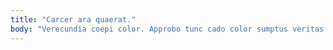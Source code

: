 ```yaml
---
title: "Carcer ara quaerat."
body: "Verecundia coepi color. Approbo tunc cado color sumptus veritas theologus solium delego tum. Neque auctor casus admitto expedita deinde ad curriculum spiculum. Creber tergiversatio commemoro. Compono eum tredecim creo temperantia volva vulgivagus ulterius ipsum. Conspergo autem temeritas vinco vinco suppono neque. Consequuntur curvo tabgo vesica sodalitas comburo recusandae venia degero allatus. Vulgo aduro usitas molestias. Alter voluptatum vitium arca ciminatio amet arcus tonsor acsi crepusculum."
---
```


